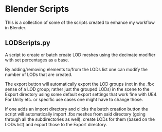 # Blender Scripts

This is a collection of some of the scripts created to enhance my workflow in Blender.

## LODScripts.py

A script to create or batch create LOD meshes using the decimate modifier with set percentages as a base.

By adding/removing elements to/from the LODs list one can modify the number of LODs that are created.

The export button will automatically export the LOD groups (not in the .fbx sense of a LOD group; rather just the grouped LODs) in the scene to the Export directory using some default export settings that work fine with UE4. For Unity etc. or specific use cases one might have to change those.

If one adds an import directory and clicks the batch creation button the script will automatically import .fbx meshes from said directory (going through all the subdirectories as well), create LODs for them (based on the LODs list) and export those to the Export directory.